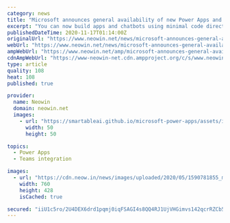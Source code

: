 ```yaml
---
category: news
title: "Microsoft announces general availability of new Power Apps and Dataverse for Teams"
excerpt: "You can now build apps and chatbots using minimal code directly within Microsoft Teams, thanks to the general availability of Power Apps and Power Virtual Agents apps, as well as Dataverse for Teams."
publishedDateTime: 2020-11-17T01:14:00Z
originalUrl: "https://www.neowin.net/news/microsoft-announces-general-availability-of-new-power-apps-and-dataverse-for-teams"
webUrl: "https://www.neowin.net/news/microsoft-announces-general-availability-of-new-power-apps-and-dataverse-for-teams"
ampWebUrl: "https://www.neowin.net/amp/microsoft-announces-general-availability-of-new-power-apps-and-dataverse-for-teams/"
cdnAmpWebUrl: "https://www-neowin-net.cdn.ampproject.org/c/s/www.neowin.net/amp/microsoft-announces-general-availability-of-new-power-apps-and-dataverse-for-teams/"
type: article
quality: 108
heat: 108
published: true

provider:
  name: Neowin
  domain: neowin.net
  images:
    - url: "https://smartableai.github.io/microsoft-power-apps/assets/images/organizations/neowin.net-50x50.jpg"
      width: 50
      height: 50

topics:
  - Power Apps
  - Teams integration

images:
  - url: "https://cdn.neow.in/news/images/uploaded/2020/05/1590781855_microsoft_teams_4_story.jpg"
    width: 760
    height: 428
    isCached: true

secured: "iiU1c5ro/2U4DEX6drd1pqmj0iqFSAGI4s8QQ4RJ1UjVHGimvs142qcrRZCb5fKWxRZTSe1Zd2+9Qonnrg3FyJyITEQFHg0LITLgUNdgMKhYZ5UveB2HI/I+AGW88cZdNswoj66JFEydKJj43x8MaFP8luvMoFjjujxoBrZTHKRI/wV0lbRp/J6A6kzwXmMn6ye7Ab0wN7NlRxAD+vrFv2/qFNs6QfSGs50fO3NaDqzG//Z52PIGdcCO5rXXPaIrujNsqjNaUiFE/jnJqJzrdDIhf5j47EDR95pcNg1kRu+qOJcplMB9mKY/2PjGvHcQXIS8RfgwwlwIlicfjKGY02sBxtlO358NDB4JSya4eik=;j+EdAP1PvUrPcI0Ypeaj2Q=="
---
```


